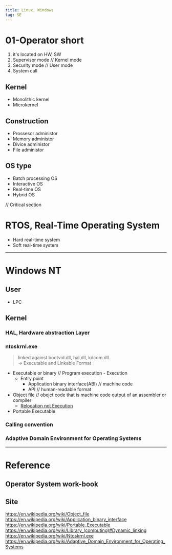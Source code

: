 ```yaml
---   
title: Linux, Windows  
tag: SE  
---  
```


# 01-Operator short  

1. it's located on HW, SW  
2. Supervisor mode // Kernel mode  
3. Security mode   // User mode
4. System call  

## Kernel  
- Monolithic kernel  
- Microkernel  

## Construction  
- Prossesor administor  
- Memory administor  
- Divice administor  
- File administor  

## OS type  
- Batch processing OS  
- Interactive OS  
- Real-time OS  
- Hybrid OS  

// Critical section  

# RTOS, Real-Time Operating System  
- Hard real-time system  
- Soft real-time system  

---  

# Windows NT  
## User  
- LPC  

## Kernel  
### HAL, Hardware abstraction Layer     
### ntoskrnl.exe  
> linked against bootvid.dll, hal,dll, kdcom.dll  
> -> Executable and Linkable Format  
- Executable or binary  // Program execution - Execution 
	- Entry point  
		- Application binary interface(ABI) // machine code  
		- API 				    // human-readable format  
- Object file  		// obejct code that is machine code output of an assembler or compiler  
	- [Relocation not Execution](https://en.wikipedia.org/wiki/Relocation_(computing))  
- Portable Executable  

### Calling convention  
### Adaptive Domain Environment for Operating Systems  


---  

# Reference  
## Operator System work-book  

## Site
https://en.wikipedia.org/wiki/Object_file  
https://en.wikipedia.org/wiki/Application_binary_interface  
https://en.wikipedia.org/wiki/Portable_Executable  
https://en.wikipedia.org/wiki/Library_(computing)#Dynamic_linking  
https://en.wikipedia.org/wiki/Ntoskrnl.exe  
https://en.wikipedia.org/wiki/Adaptive_Domain_Environment_for_Operating_Systems  



